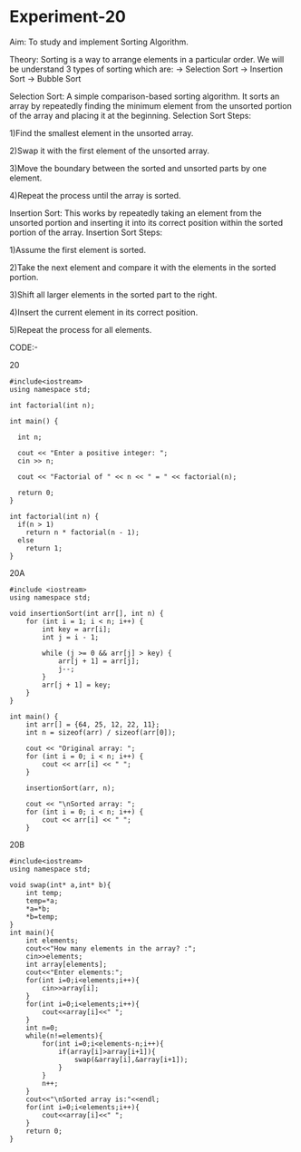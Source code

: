# Experiment-20
Aim:
To study and implement Sorting Algorithm.

Theory:
Sorting is a way to arrange elements in a particular order. We will be understand 3 types of sorting which are:
→ Selection Sort
→ Insertion Sort
→ Bubble Sort


Selection Sort: A simple comparison-based sorting algorithm. It sorts an array by repeatedly finding the minimum element from the unsorted portion of the array and placing it at the beginning.
Selection Sort Steps:

1)Find the smallest element in the unsorted array.

2)Swap it with the first element of the unsorted array.

3)Move the boundary between the sorted and unsorted parts by one element.

4)Repeat the process until the array is sorted.

Insertion Sort: This works by repeatedly taking an element from the unsorted portion and inserting it into its correct position within the sorted portion of the array.
Insertion Sort Steps:

1)Assume the first element is sorted.

2)Take the next element and compare it with the elements in the sorted portion.

3)Shift all larger elements in the sorted part to the right.

4)Insert the current element in its correct position.

5)Repeat the process for all elements.

CODE:-

20
```
#include<iostream>
using namespace std;

int factorial(int n);

int main() {

  int n;

  cout << "Enter a positive integer: ";
  cin >> n;

  cout << "Factorial of " << n << " = " << factorial(n);

  return 0;
}

int factorial(int n) {
  if(n > 1)
    return n * factorial(n - 1);
  else
    return 1;
}
```

20A
```
#include <iostream>
using namespace std;

void insertionSort(int arr[], int n) {
    for (int i = 1; i < n; i++) {
        int key = arr[i];
        int j = i - 1;

        while (j >= 0 && arr[j] > key) {
            arr[j + 1] = arr[j];
            j--;
        }
        arr[j + 1] = key;
    }
}

int main() {
    int arr[] = {64, 25, 12, 22, 11};
    int n = sizeof(arr) / sizeof(arr[0]);

    cout << "Original array: ";
    for (int i = 0; i < n; i++) {
        cout << arr[i] << " ";
    }

    insertionSort(arr, n);

    cout << "\nSorted array: ";
    for (int i = 0; i < n; i++) {
        cout << arr[i] << " ";
    }
```

20B
```
#include<iostream>
using namespace std;

void swap(int* a,int* b){
    int temp;
    temp=*a;
    *a=*b;
    *b=temp;
}
int main(){
    int elements;
    cout<<"How many elements in the array? :";
    cin>>elements;
    int array[elements];
    cout<<"Enter elements:";
    for(int i=0;i<elements;i++){
        cin>>array[i];
    }
    for(int i=0;i<elements;i++){
        cout<<array[i]<<" ";
    }
    int n=0;
    while(n!=elements){
        for(int i=0;i<elements-n;i++){
            if(array[i]>array[i+1]){
                swap(&array[i],&array[i+1]);
            }
        }
        n++;
    }
    cout<<"\nSorted array is:"<<endl;
    for(int i=0;i<elements;i++){
        cout<<array[i]<<" ";
    }
    return 0;
}
```


